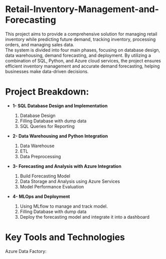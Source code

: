 # Retail-Inventory-Management-and-Forecasting
This project aims to provide a comprehensive solution for managing retail inventory while predicting future demand, tracking inventory, processing orders, and managing sales data. 
<br> The system is divided into four main phases, focusing on database design, data warehousing, demand forecasting, and deployment. By utilizing a combination of SQL, Python, and Azure cloud services, the project ensures efficient inventory management and accurate demand forecasting, helping businesses make data-driven decisions.


# Project Breakdown:


-  <b>1-  SQL Database Design and Implementation</b>
     1.	Database Design
     2.	Filling Database with dump data
     3.	SQL Queries for Reporting



- <b>2- Data Warehousing and Python Integration </b>
     1.	Data Warehouse
     2.	ETL
     3.	Data Preprocessing
    


- <b> 3- Forecasting and Analysis with Azure Integration</b>
     1.	Build Forecasting Model
     2.	Data Storage and Analysis using Azure Services
     3.	Model Performance Evaluation


- <b>4-  MLOps and Deployment</b>
     1.	Using MLflow to manage and track model.
     2.	Filling Database with dump data
     3.	Deploy the forecasting model and integrate it 
into a dashboard



# Key Tools and Technologies

Azure Data Factory:
